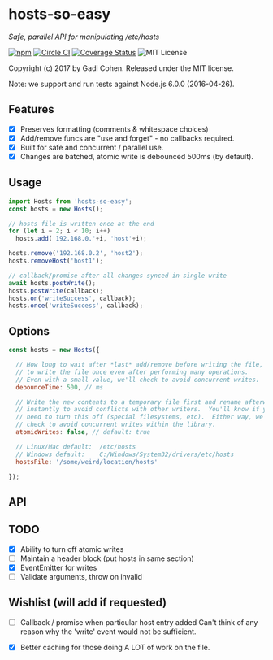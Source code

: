 # hosts-so-easy

*Safe, parallel API for manipulating /etc/hosts*

[![npm](https://img.shields.io/npm/v/hosts-so-easy.svg?maxAge=2592000)](https://www.npmjs.com/package/hosts-so-easy) [![Circle CI](https://circleci.com/gh/gadicc/hosts-so-easy.svg?style=shield)](https://circleci.com/gh/gadicc/hosts-so-easy) [![Coverage Status](https://coveralls.io/repos/github/gadicc/hosts-so-easy/badge.svg?branch=master)](https://coveralls.io/github/gadicc/hosts-so-easy?branch=master) ![MIT License](https://img.shields.io/badge/license-MIT-blue.svg)

Copyright (c) 2017 by Gadi Cohen.  Released under the MIT license.

Note: we support and run tests against Node.js 6.0.0 (2016-04-26).

## Features

  * [X] Preserves formatting (comments & whitespace choices)
  * [X] Add/remove funcs are "use and forget" - no callbacks required.
  * [X] Built for safe and concurrent / parallel use.
  * [X] Changes are batched, atomic write is debounced 500ms (by default).

## Usage

```js
import Hosts from 'hosts-so-easy';
const hosts = new Hosts();

// hosts file is written once at the end
for (let i = 2; i < 10; i++)
  hosts.add('192.168.0.'+i, 'host'+i);

hosts.remove('192.168.0.2', 'host2');
hosts.removeHost('host1');

// callback/promise after all changes synced in single write
await hosts.postWrite();
hosts.postWrite(callback);
hosts.on('writeSuccess', callback);
hosts.once('writeSuccess', callback);
```

## Options

```js
const hosts = new Hosts({

  // How long to wait after *last* add/remove before writing the file,
  // to write the file once even after performing many operations.
  // Even with a small value, we'll check to avoid concurrent writes.
  debounceTime: 500, // ms

  // Write the new contents to a temporary file first and rename afterwards
  // instantly to avoid conflicts with other writers.  You'll know if you
  // need to turn this off (special filesystems, etc).  Either way, we always
  // check to avoid concurrent writes within the library.
  atomicWrites: false, // default: true

  // Linux/Mac default:  /etc/hosts
  // Windows default:    C:/Windows/System32/drivers/etc/hosts
  hostsFile: '/some/weird/location/hosts'

});
```

## API

## TODO

  * [X] Ability to turn off atomic writes
  * [ ] Maintain a header block (put hosts in same section)
  * [X] EventEmitter for writes
  * [ ] Validate arguments, throw on invalid

## Wishlist (will add if requested)

  * [ ] Callback / promise when particular host entry added
        Can't think of any reason why the 'write' event would not be sufficient.

  * [X] Better caching for those doing A LOT of work on the file.
